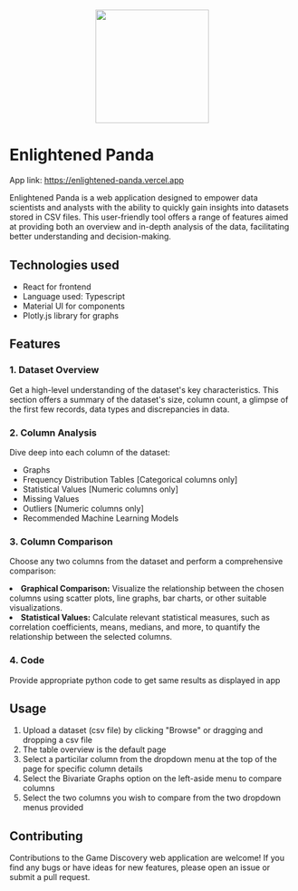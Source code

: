 <h1 align=center>
   <img align=center width=200px src='https://enlightened-panda.vercel.app/assets/logo-77393d9f.png'/>
</h1>

<h1>Enlightened Panda</h1>

<p>
App link: <a href='https://enlightened-panda.vercel.app'>https://enlightened-panda.vercel.app</a>
</p>

<p>
Enlightened Panda is a web application designed to empower data scientists and analysts with the ability to quickly gain insights into datasets stored in CSV files. This user-friendly tool offers a range of features aimed at providing both an overview and in-depth analysis of the data, facilitating better understanding and decision-making.</p>

<h2>Technologies used</h2>
<ul>
<li>React for frontend</li>
<li>Language used: Typescript</li>
<li>Material UI for components</li>
<li>Plotly.js library for graphs</li>
</ul>

<h2>Features</h2>
<h3>1. Dataset Overview</h3>
<p>Get a high-level understanding of the dataset's key characteristics. This section offers a summary of the dataset's size, column count, a glimpse of the first few records, data types and discrepancies in data.</p>

<h3>2. Column Analysis</h3>
<p>Dive deep into each column of the dataset:
<ul>
<li>Graphs</li>
<li>Frequency Distribution Tables [Categorical columns only]</li>
<li>Statistical Values [Numeric columns only]</li>
<li>Missing Values</li>
<li>Outliers [Numeric columns only]</li>
<li>Recommended Machine Learning Models</li>
</ul>
</p>

<h3>3. Column Comparison</h3>
<p>
Choose any two columns from the dataset and perform a comprehensive comparison:
<li><b>Graphical Comparison:</b> Visualize the relationship between the chosen columns using scatter plots, line graphs, bar charts, or other suitable visualizations.</li>
<li><b>Statistical Values:</b> Calculate relevant statistical measures, such as correlation coefficients, means, medians, and more, to quantify the relationship between the selected columns.</li>
</p>

<h3>4. Code</h3>
<p>Provide appropriate python code to get same results as displayed in app</p>

<h2>Usage</h2>
<ol>
<li>Upload a dataset (csv file) by clicking "Browse" or dragging and dropping a csv file</li>
<li>The table overview is the default page</li>
<li>Select a particilar column from the dropdown menu at the top of the page for specific column details</li>
<li>Select the Bivariate Graphs option on the left-aside menu to compare columns</li>
<li>Select the two columns you wish to compare from the two dropdown menus provided</li>
</ol>

<h2>Contributing</h2>
<p>Contributions to the Game Discovery web application are welcome! If you find any bugs or have ideas for new features, please open an issue or submit a pull request.</p>


